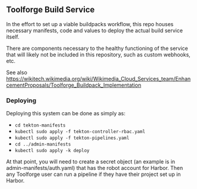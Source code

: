 ## Toolforge Build Service

In the effort to set up a viable buildpacks workflow, this repo houses necessary
manifests, code and values to deploy the actual build service itself.

There are components necessary to the healthy functioning of the service that
will likely not be included in this repository, such as custom webhooks, etc.

See also https://wikitech.wikimedia.org/wiki/Wikimedia_Cloud_Services_team/EnhancementProposals/Toolforge_Buildpack_Implementation

### Deploying

Deploying this system can be done as simply as:
- `cd tekton-manifests`
- `kubectl sudo apply -f tekton-controller-rbac.yaml`
- `kubectl sudo apply -f tekton-pipelines.yaml`
- `cd ../admin-manifests`
- `kubectl sudo apply -k deploy`

At that point, you will need to create a secret object (an example is in admin-manifests/auth.yaml)
that has the robot account for Harbor. Then any Toolforge user can run a pipeline
if they have their project set up in Harbor.

